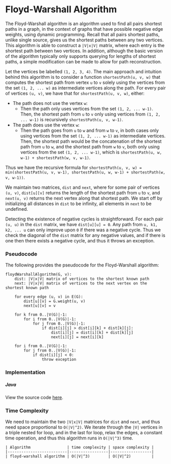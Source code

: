 # Floyd-Warshall Algorithm

The Floyd-Warshall algorithm is an algorithm used to find all pairs shortest paths in a graph, in 
the context of graphs that have possible negative edge weights, using dynamic programming. Recall
that all pairs shortest paths, unlike single source, gives us the shortest paths between any two
vertices. This algorithm is able to construct a `|V|x|V|` matrix, where each entry is the shortest
path between two vertices. In addition, although the basic version of the algorithm typically only
supports querying for lengths of shortest paths, a simple modification can be made to allow for
path reconstruction.

Let the vertices be labelled `(1, 2, 3, 4)`. The main approach and intuition behind this algorithm 
is to consider a function `shortestPath(u, v, w)` that computes the shortest path from vertex `u` to 
`v` solely using the vertices from the set `(1, 2, ... w)` as intermediate vertices along the path.
For every pair of vertices `(u, v)`, we have that for `shortestPath(u, v, w)`, either:

- The path does not use the vertex `w`:
    - Then the path only uses vertices from the set `(1, 2, ... w-1)`. Then, the shortest path from 
    `u` to `v` only using vertices from `(1, 2, ... w-1)` is recursively `shortestPath(u, v, w-1)`.
- The path does use the vertex `w`:
    - Then the path goes from `u` to `w` and from `w` to `v`, in both cases only using vertices from 
    the set `(1, 2, ... w-1)` as intermediate vertices. Then, the shortest path would be the 
    concatenation of the shortest path from `u` to `w`, and the shortest path from `w` to `v`, both
    only using vertices from the set `(1, 2, ... w-1)`, which is 
    `shortestPath(u, w, w-1) + shortestPath(w, v, w-1)`. 

Thus we have the recursive formula for 
`shortestPath(u, v, w) = min(shortestPath(u, v, w-1), shortestPath(u, w, w-1) + shortestPath(w, v, w-1))`.

We maintain two matrices, `dist` and `next`, where for some pair of vertices `(u, v)`, `dist[u][v]`
returns the length of the shortest path from `u` to `v`, and `next(u, v)` returns the next vertex
along that shortest path. We start off by initializing all distances in `dist` to be infinity, all 
elements in `next` to be undefined.

Detecting the existence of negative cycles is straightforward. For each pair `(u, u)` in the `dist`
matrix, we have `dist[u][u] = 0`. Any path from `u, k1, k2, ... u` can only improve upon `0` if 
there was a negative cycle. Thus we check the diagonal of the `dist` matrix for any negative values,
and if there is one then there exists a negative cycle, and thus it throws an exception. 

### Pseudocode

The following provides the pseudocode for the Floyd-Warshall algorithm:

```
floydWarshallAlgorithm(G, v):
    dist: |V|x|V| matrix of vertices to the shortest known path
    next: |V|x|V| matrix of vertices to the next vertex on the shortest known path

    for every edge (u, v) in E(G):
        dist[u][v] = G.weight(u, v)
        next[u][v] = v
    
    for k from 0..|V(G)|-1:
        for i from 0..|V(G)|-1:
            for j from 0..|V(G)|-1:
                if dist[i][j] > dist[i][k] + dist[k][j]:
                    dist[i][j] = dist[i][k] + dist[k][j]
                    next[i][j] = next[i][k]

    for i from 0..|V(G)|-1:
        for j from 0..|V(G)|-1:
            if dist[i][j] < 0:
                throw exception
```

### Implementation

##### Java

View the source code [here](https://github.com/algorithm-helper/implementations/blob/master/java/com/algorithmhelper/algorithms/graphs/FloydWarshallAlgorithm.java).

<script src="https://gist.github.com/eliucs/920eadaf92a446fec6f97c0ba09cbd9d.js"></script>

### Time Complexity

We need to maintain the two `|V|x|V|` matrices for `dist` and `next`, and thus need space 
proportional to `O(|V|^2)`. We iterate through the `|V|` vertices in a triple nested for loop, and 
in the last for loop, relax the edges, a constant time operation, and thus this algorithm runs in
`O(|V|^3)` time.

```
| Algorithm                | time complexity | space complexity |
|--------------------------|-----------------|------------------|
| floyd-warshall algorithm | O(|V|^3)        | O(|V|^2)         |
```
